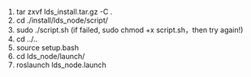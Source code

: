 1.  tar zxvf lds_install.tar.gz -C .
2.  cd ./install/lds_node/script/
3.  sudo ./script.sh  (if failed, sudo chmod +x script.sh，then try again!)
4.  cd ../..
5.  source setup.bash
6.  cd lds_node/launch/
7.  roslaunch lds_node.launch 


